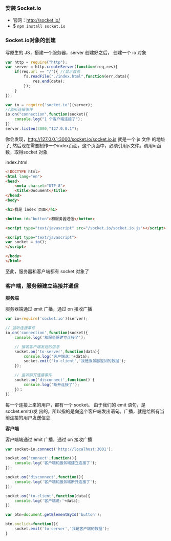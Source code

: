 ### 安装 Socket.io

- 官网：http://socket.io/
- $ `npm install socket.io`

### Socket.io对象的创建

写原生的 JS，搭建一个服务器，server 创建好之后， 创建一个 io 对象

```js
var http = require("http");
var server = http.createServer(function(req,res){
    if(req.url == "/"){ //显示首页
        fs.readFile("./index.html",function(err,data){ 
            res.end(data);
        }); 
    }
});

var io = require('socket.io')(server); 
//监听连接事件 
io.on("connection",function(socket){
    console.log("1 个客户端连接了"); 
})
server.listen(3000,"127.0.0.1");
```

你会发现，http://127.0.0.1:3000/socket.io/socket.io.js 就是一个 js 文件 的地址了, 然后现在需要制作一个index页面，这个页面中，必须引用js文件。调用io函数，取得socket 对象

index.html

```html
<!DOCTYPE html> 
<html lang="en"> 
<head>
    <meta charset="UTF-8">
    <title>Document</title> 
</head>
<body>

<h1>我是 index 页面</h1>

<button id="button">和服务器通信</button>

<script type="text/javascript" src="/socket.io/socket.io.js"></script> 

<script type="text/javascript">
var socket = io(); 
</script>

</body> 
</html>
```

至此，服务器和客户端都有 socket 对象了

### 客户端，服务器建立连接并通信

**服务端**

服务器端通过 emit 广播，通过 on 接收广播

```js
var io=require('socket.io')(server); 

// 监听连接事件
io.on('connection',function(socket){
    console.log('和服务器建立连接了'); 

    // 接收客户端发送的信息
    socket.on('to-server',function(data){
        console.log('客户端说:'+data);
        socket.emit('to-client','我是服务器返回的数据'); 
    });

    // 监听断开连接事件
    socket.on('disconnect',function() { 
        console.log('断开连接了');
    })；
})
```

每一个连接上来的用户，都有一个 socket。 由于我们的 emit 语句，是 socket.emit()发 出的，所以指的是向这个客户端发出语句。广播，就是给所有当前连接的用户发送信息

**客户端**

客户端端通过 emit 广播，通过 on 接收广播

```js
var socket=io.connect('http://localhost:3001'); 

socket.on('connect',function(){
    console.log('客户端和服务端建立连接了'); 
});

socket.on('disconnect',function(){ 
    console.log('客户端和服务端断开连接了');
});

socket.on('to-client',function(data){
    console.log('客户端说:'+data); 
})

var btn=document.getElementById('button'); 

btn.onclick=function(){
    socket.emit('to-server','我是客户端的数据'); 
}
```
